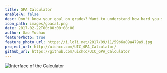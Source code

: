 ```yaml
---
title: GPA Calculator
enableFA: false
desc: Don't know your goal on grades? Want to understand how hard you should study to reach your target GPA? We have this calculator specially tailored for you. Enjoy it, enjoy your life in UIC!
icon_path: images/gpacal.png
date: 2017-02-22T00:00:00+08:00
author: Gao Yuchao
featurePhoto: true
feature_photo_url: https://i.loli.net/2017/09/11/59b6a89a479a9.jpg
project_url: http://uichcc.com/UIC_GPA_Calculator/
github_url: https://github.com/uichcc/UIC_GPA_Calculator
---
```


![Interface of the Calculator](https://i.loli.net/2017/09/15/59bab0d84cc17.png)
